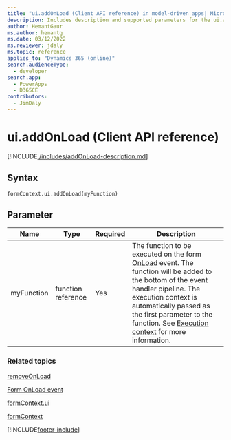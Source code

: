 ```yaml
---
title: "ui.addOnLoad (Client API reference) in model-driven apps| MicrosoftDocs"
description: Includes description and supported parameters for the ui.addOnLoad method.
author: HemantGaur
ms.author: hemantg
ms.date: 03/12/2022
ms.reviewer: jdaly
ms.topic: reference
applies_to: "Dynamics 365 (online)"
search.audienceType: 
  - developer
search.app: 
  - PowerApps
  - D365CE
contributors:
  - JimDaly
---
```

# ui.addOnLoad (Client API reference)



[!INCLUDE[./includes/addOnLoad-description.md](./includes/addOnLoad-description.md)]

## Syntax

`formContext.ui.addOnLoad(myFunction)`

## Parameter

|Name|Type|Required|Description|
|--|--|--|--|
|myFunction|function reference|Yes|The function to be executed on the form [OnLoad](../events/form-onload.md) event. The function will be added to the bottom of the event handler pipeline. The execution context is automatically passed as the first parameter to the function. See [Execution context](../../clientapi-execution-context.md) for more information.|

### Related topics

[removeOnLoad](removeOnLoad.md)

[Form OnLoad event](../events/form-onload.md)

[formContext.ui](../formContext-ui.md)

[formContext](../../clientapi-form-context.md)



[!INCLUDE[footer-include](../../../../../includes/footer-banner.md)]